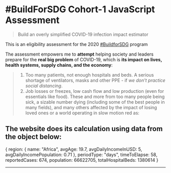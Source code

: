 # #BuildForSDG Cohort-1 JavaScript Assessment

> Build an overly simplified COVID-19 infection impact estimator

This is an eligibility assessment for the 2020 [#BuildforSDG](https://buildforsdg.andela.com/) program

The assessment empowers me to **attempt** helping society and leaders prepare for the **real big problem** of COVID-19, which is **its impact on lives, health systems, supply chains, and the economy**: 
> 1.  Too many patients, not enough hospitals and beds. A serious shortage of ventilators, masks and other PPE - if *we don’t practice social distancing*.
> 2.  Job losses or freezes, low cash flow and low production (even for essentials like food). These and more from too many people being sick, a sizable number dying (including some of the best people in many fields), and many others affected by the impact of losing loved ones or a world operating in slow motion
red as:

## The website does its calculation using data from the object below:

{
region: {
name: "Africa",
avgAge: 19.7,
avgDailyIncomeInUSD: 5,
avgDailyIncomePopulation: 0.71
},
periodType: "days",
timeToElapse: 58,
reportedCases: 674,
population: 66622705,
totalHospitalBeds: 1380614
}

---

